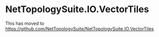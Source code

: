 # NetTopologySuite.IO.VectorTiles

This has moved to https://github.com/NetTopologySuite/NetTopologySuite.IO.VectorTiles

